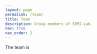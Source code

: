 ```yaml
---
layout: page
permalink: /team/
title: Team
description: Group members of SEMI-Lab. 
nav: true
nav_order: 2
---
```


The team is 
